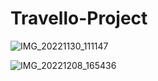 # Travello-Project




![IMG_20221130_111147](https://user-images.githubusercontent.com/119035329/204717051-91f45241-5b28-4afe-8316-be53dfeeef03.jpg)


![IMG_20221208_165436](https://user-images.githubusercontent.com/119035329/206434916-e1aff819-5940-4632-8437-140a2f2ef43c.jpg)
